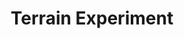 ---
title: Terrain Experiment
name: TerrainExperiment
description: <p>This really simple WebGL experiment is built to investigate the generation of a "chunkified" terrain from a greyscale image, and experiment with frustum culling and the possible related optimizations. The <code class="highlighter-rouge">c</code> key can be used to switch between the culled camera and the global one to see the culling in action.</p><p>Should work on every browser, both desktop and mobile, with WebGL 1.0 support.</p>
image-preview: terrain.preview.jpg
image-full: terrain.full.jpg
live-preview: true
platforms: firefox,chrome,edge,opera
priority: 50
published: true
layout: page
---